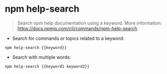 # npm help-search

> Search npm help documentation using a keyword.
> More information: <https://docs.npmjs.com/cli/commands/npm-help-search>.

- Search for commands or topics related to a keyword:

`npm help-search {{keyword}}`

- Search with multiple words:

`npm help-search {{keyword1 keyword2}}`
